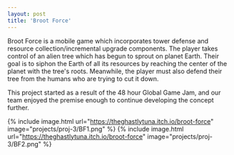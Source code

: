 ```yaml
---
layout: post
title: 'Broot Force'
---
```

Broot Force is a mobile game which incorporates tower defense and resource collection/incremental upgrade components. The player takes control of an alien tree which has begun to sprout on planet Earth. Their goal is to siphon the Earth of all its resources by reaching the center of the planet with the tree's roots. Meanwhile, the player must also defend their tree from the humans who are trying to cut it down. 

This project started as a result of the 48 hour Global Game Jam, and our team enjoyed the premise enough to continue developing the concept further.

{% include image.html url="https://theghastlytuna.itch.io/broot-force" image="projects/proj-3/BF1.png" %}
{% include image.html url="https://theghastlytuna.itch.io/broot-force" image="projects/proj-3/BF2.png" %}
